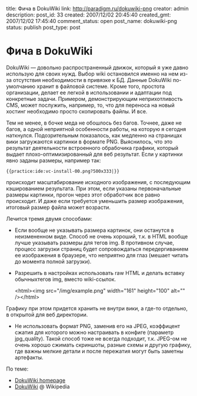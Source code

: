 title: Фича в DokuWiki
link: http://paradigm.ru/dokuwiki-png
creator: admin
description:
post_id: 33
created: 2007/12/02 20:45:40
created_gmt: 2007/12/02 17:45:40
comment_status: open
post_name: dokuwiki-png
status: publish
post_type: post

# Фича в DokuWiki

DokuWiki — довольно распространенный движок, который я уже давно использую для своих нужд. Выбор wiki остановился именно на нем из-за отсутствия необходимости в привязке к БД. Данные DokuWiki по-умолчанию хранит в файловой системе. Кроме того, простота организации, делает ее легкой в использовании и адаптации под конкретные задачи. Примером, демонстрирующим неприхотливость CMS, может послужить, например, то, что для переноса на новый хостинг необходимо просто скопировать файлы. И все.

Тем не менее, в бочке меда не обошлось без багов. Точнее, даже не багов, а одной неприятной особенности работы, на которую я сегодня наткнулся. Подозрительным показалось, как медленно на страницах вики загружаются картинки в формате PNG. Выяснилось, что это результат деятельности встроенного обрабочика графики, который выдает плохо-оптимизированный для веб результат. Если у картинки явно заданы размеры, например так:

    {{practice:ide:vc-install-00.png?500x333|}}

происходит масштабирование исходного изображения, с последующим кэшированием результата. При этом, если указаны первоначальные размеры картинки, прогон через этот обработчик все равно происходит. И даже если требуется уменьшить размер изображения, итоговый размер файла может возрасти.

Лечится тремя двумя способами:

  * Если вообще не указывать размера картинок, они останутся в неизмененном виде. Способ не очень хороший, т.к. в HTML вообще лучше указывать размеры для тегов img. В противном случае, процесс загрузки страниц будет сопровождаться передергиванием ее изображения в браузере, что неприятно для глаз (мешает читать до момента полной загрузки).
  * Разрешить в настройках использовать raw HTML и делать вставку обычныхтегов img, вместо wiki-ссылок.

    &lt;html&gt;&lt;img src="/img/example.png" width="161" height="100" alt="" /&gt;&lt;/html&gt;

Графику при этом придется хранить не внутри вики, а где-то отдельно, в открытой для веб директории.
  * Не использовать формат PNG, заменив его на JPEG, коэффицент сжатия для которого можно настраивать в конфиге (параметр jpg_quality). Такой способ тоже не всегда подходит, т.к. JPEG-ом не очень хорошо сжимать скриншоты, разные схемы и другую графику, где важны мелкие детали и после пережатия могут быть заметны артефакты.

По теме:

  * [DokuWiki homepage](http://wiki.splitbrain.org/wiki:dokuwiki)
  * [DokuWiki](http://ru.wikipedia.org/wiki/DokuWiki) @ Wikipedia
